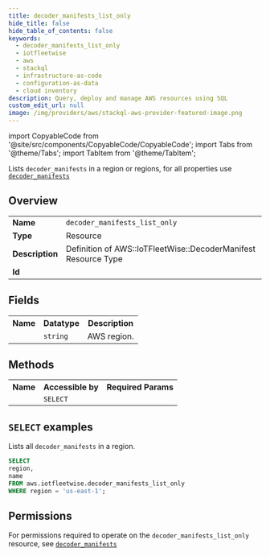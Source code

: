 ```yaml
---
title: decoder_manifests_list_only
hide_title: false
hide_table_of_contents: false
keywords:
  - decoder_manifests_list_only
  - iotfleetwise
  - aws
  - stackql
  - infrastructure-as-code
  - configuration-as-data
  - cloud inventory
description: Query, deploy and manage AWS resources using SQL
custom_edit_url: null
image: /img/providers/aws/stackql-aws-provider-featured-image.png
---
```


import CopyableCode from '@site/src/components/CopyableCode/CopyableCode';
import Tabs from '@theme/Tabs';
import TabItem from '@theme/TabItem';

Lists <code>decoder_manifests</code> in a region or regions, for all properties use <a href="/providers/aws/serviceName/decoder_manifests/"><code>decoder_manifests</code></a>

## Overview
<table><tbody>
<tr><td><b>Name</b></td><td><code>decoder_manifests_list_only</code></td></tr>
<tr><td><b>Type</b></td><td>Resource</td></tr>
<tr><td><b>Description</b></td><td>Definition of AWS::IoTFleetWise::DecoderManifest Resource Type</td></tr>
<tr><td><b>Id</b></td><td><CopyableCode code="aws.iotfleetwise.decoder_manifests_list_only" /></td></tr>
</tbody></table>

## Fields
<table><tbody><tr><th>Name</th><th>Datatype</th><th>Description</th></tr><tr><td><CopyableCode code="region" /></td><td><code>string</code></td><td>AWS region.</td></tr>
</tbody></table>

## Methods

<table><tbody>
  <tr>
    <th>Name</th>
    <th>Accessible by</th>
    <th>Required Params</th>
  </tr>
  <tr>
    <td><CopyableCode code="list_resources" /></td>
    <td><code>SELECT</code></td>
    <td><CopyableCode code="region" /></td>
  </tr>
</tbody></table>

## `SELECT` examples
Lists all <code>decoder_manifests</code> in a region.
```sql
SELECT
region,
name
FROM aws.iotfleetwise.decoder_manifests_list_only
WHERE region = 'us-east-1';
```


## Permissions

For permissions required to operate on the <code>decoder_manifests_list_only</code> resource, see <a href="/providers/aws/iotfleetwise/decoder_manifests/#permissions"><code>decoder_manifests</code></a>

